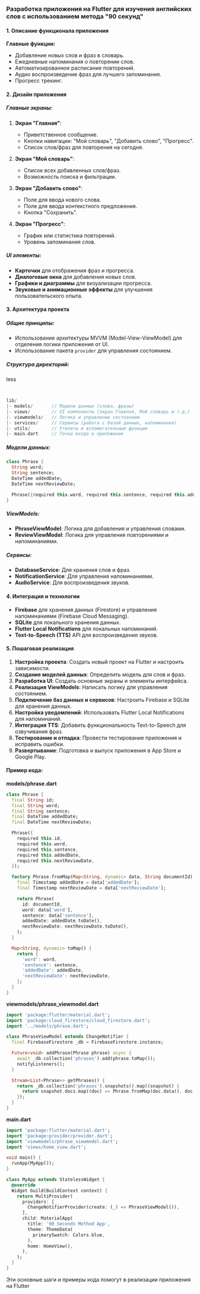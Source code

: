 ### Разработка приложения на Flutter для изучения английских слов с использованием метода "90 секунд"

#### 1. **Описание функционала приложения**

**Главные функции:**

- Добавление новых слов и фраз в словарь.
- Ежедневные напоминания о повторении слов.
- Автоматизированное расписание повторений.
- Аудио воспроизведение фраз для лучшего запоминания.
- Прогресс трекинг.

#### 2. **Дизайн приложения**

##### **Главные экраны:**

1. **Экран "Главная"**:
    
    - Приветственное сообщение.
    - Кнопки навигации: "Мой словарь", "Добавить слово", "Прогресс".
    - Список слов/фраз для повторения на сегодня.
2. **Экран "Мой словарь"**:
    
    - Список всех добавленных слов/фраз.
    - Возможность поиска и фильтрации.
3. **Экран "Добавить слово"**:
    
    - Поле для ввода нового слова.
    - Поле для ввода контекстного предложения.
    - Кнопка "Сохранить".
4. **Экран "Прогресс"**:
    
    - График или статистика повторений.
    - Уровень запоминания слов.

##### **UI элементы:**

- **Карточки** для отображения фраз и прогресса.
- **Диалоговые окна** для добавления новых слов.
- **Графики и диаграммы** для визуализации прогресса.
- **Звуковые и анимационные эффекты** для улучшения пользовательского опыта.

#### 3. **Архитектура проекта**

##### **Общие принципы:**

- Использование архитектуры MVVM (Model-View-ViewModel) для отделения логики приложения от UI.
- Использование пакета `provider` для управления состоянием.

##### **Структура директорий:**

less

```dart


lib/
|- models/       // Модели данных (слова, фразы)
|- views/        // UI компоненты (экран Главная, Мой словарь и т.д.)
|- viewmodels/   // Логика и управление состоянием
|- services/     // Сервисы (работа с базой данных, напоминания)
|- utils/        // Утилиты и вспомогательные функции
|- main.dart     // Точка входа в приложение
```


##### **Модели данных:**


```dart
class Phrase {
  String word;
  String sentence;
  DateTime addedDate;
  DateTime nextReviewDate;

  Phrase({required this.word, required this.sentence, required this.addedDate, required this.nextReviewDate});
}
```

##### **ViewModels:**

- **PhraseViewModel**: Логика для добавления и управления словами.
- **ReviewViewModel**: Логика для управления повторениями и напоминаниями.

##### **Сервисы:**

- **DatabaseService**: Для хранения слов и фраз.
- **NotificationService**: Для управления напоминаниями.
- **AudioService**: Для воспроизведения звуков.

#### 4. **Интеграция и технологии**

- **Firebase** для хранения данных (Firestore) и управления напоминаниями (Firebase Cloud Messaging).
- **SQLite** для локального хранения данных.
- **Flutter Local Notifications** для локальных напоминаний.
- **Text-to-Speech (TTS)** API для воспроизведения звуков.

#### 5. **Пошаговая реализация**

1. **Настройка проекта**: Создать новый проект на Flutter и настроить зависимости.
2. **Создание моделей данных**: Определить модель для слов и фраз.
3. **Разработка UI**: Создать основные экраны и элементы интерфейса.
4. **Реализация ViewModels**: Написать логику для управления состоянием.
5. **Подключение баз данных и сервисов**: Настроить Firebase и SQLite для хранения данных.
6. **Настройка уведомлений**: Использовать Flutter Local Notifications для напоминаний.
7. **Интеграция TTS**: Добавить функциональность Text-to-Speech для озвучивания фраз.
8. **Тестирование и отладка**: Провести тестирование приложения и исправить ошибки.
9. **Развертывание**: Подготовка и выпуск приложения в App Store и Google Play.

#### Пример кода:

**models/phrase.dart**

```dart
class Phrase {
  final String id;
  final String word;
  final String sentence;
  final DateTime addedDate;
  final DateTime nextReviewDate;

  Phrase({
    required this.id,
    required this.word,
    required this.sentence,
    required this.addedDate,
    required this.nextReviewDate,
  });

  factory Phrase.fromMap(Map<String, dynamic> data, String documentId) {
    final Timestamp addedDate = data['addedDate'];
    final Timestamp nextReviewDate = data['nextReviewDate'];

    return Phrase(
      id: documentId,
      word: data['word'],
      sentence: data['sentence'],
      addedDate: addedDate.toDate(),
      nextReviewDate: nextReviewDate.toDate(),
    );
  }

  Map<String, dynamic> toMap() {
    return {
      'word': word,
      'sentence': sentence,
      'addedDate': addedDate,
      'nextReviewDate': nextReviewDate,
    };
  }
}
```


**viewmodels/phrase_viewmodel.dart**


```dart
import 'package:flutter/material.dart';
import 'package:cloud_firestore/cloud_firestore.dart';
import '../models/phrase.dart';

class PhraseViewModel extends ChangeNotifier {
  final FirebaseFirestore _db = FirebaseFirestore.instance;

  Future<void> addPhrase(Phrase phrase) async {
    await _db.collection('phrases').add(phrase.toMap());
    notifyListeners();
  }

  Stream<List<Phrase>> getPhrases() {
    return _db.collection('phrases').snapshots().map((snapshot) {
      return snapshot.docs.map((doc) => Phrase.fromMap(doc.data(), doc.id)).toList();
    });
  }
}
```
**main.dart**

```dart
import 'package:flutter/material.dart';
import 'package:provider/provider.dart';
import 'viewmodels/phrase_viewmodel.dart';
import 'views/home_view.dart';

void main() {
  runApp(MyApp());
}

class MyApp extends StatelessWidget {
  @override
  Widget build(BuildContext context) {
    return MultiProvider(
      providers: [
        ChangeNotifierProvider(create: (_) => PhraseViewModel()),
      ],
      child: MaterialApp(
        title: '90 Seconds Method App',
        theme: ThemeData(
          primarySwatch: Colors.blue,
        ),
        home: HomeView(),
      ),
    );
  }
}
```

Эти основные шаги и примеры кода помогут в реализации приложения на Flutter